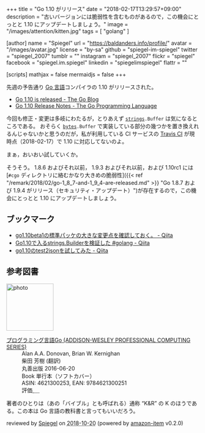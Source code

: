 +++
title = "Go 1.10 がリリース"
date = "2018-02-17T13:29:57+09:00"
description = "古いバージョンには脆弱性を含むものがあるので，この機会にとっとと 1.10 にアップデートしましょう。"
image = "/images/attention/kitten.jpg"
tags        = [ "golang" ]

[author]
  name      = "Spiegel"
  url       = "https://baldanders.info/profile/"
  avatar    = "/images/avatar.jpg"
  license   = "by-sa"
  github    = "spiegel-im-spiegel"
  twitter   = "spiegel_2007"
  tumblr    = ""
  instagram = "spiegel_2007"
  flickr    = "spiegel"
  facebook  = "spiegel.im.spiegel"
  linkedin  = "spiegelimspiegel"
  flattr    = ""

[scripts]
  mathjax = false
  mermaidjs = false
+++

先週の予告通り [Go 言語]コンパイラの 1.10 がリリースされた。

- [Go 1.10 is released - The Go Blog](https://blog.golang.org/go1.10)
- [Go 1.10 Release Notes - The Go Programming Language](https://golang.org/doc/go1.10)

今回も修正・変更は多岐にわたるが，とりあえず [`strings`]`.Buffer` は気になるところである。
おそらく [`bytes`]`.Buffer` で実装している部分の幾つかを置き換えれるんじゃないかと思うのだが，私が利用している CI サービスの [Travis CI] が現時点（2018-02-17）で 1.10 に対応してないのよ。

まぁ，おいおい試していくか。

そうそう。
1.8.6 およびそれ以前， 1.9.3 およびそれ以前，および 1.10rc1 には [`#cgo` ディレクトリに絡むかなり大きめの脆弱性]({{< ref "/remark/2018/02/go-1_8_7-and-1_9_4-are-released.md" >}} "Go 1.8.7 および 1.9.4 がリリース（セキュリティ・アップデート）")が存在するので，この機会にとっとと 1.10 にアップデートしましょう。

## ブックマーク

- [go1.10beta1の標準パッケの大きな変更点を確認しておく。 - Qiita](https://qiita.com/A_Resas/items/59bf6cda976e29751890)
- [Go1.10で入るstrings.Builderを検証した #golang - Qiita](https://qiita.com/tenntenn/items/94923a0c527d499db5b9)
- [go1.10のtest2jsonを試してみた - Qiita](https://qiita.com/dproject21/items/c406b0044280508b41ff)

[Go 言語]: https://golang.org/ "The Go Programming Language"
[`bytes`]: https://golang.org/pkg/bytes/ "bytes - The Go Programming Language"
[`strings`]: https://golang.org/pkg/strings/ "strings - The Go Programming Language"
[Travis CI]: https://travis-ci.org/ "Travis CI - Test and Deploy Your Code with Confidence"

## 参考図書

<div class="hreview">
  <div class="photo"><a class="item url" href="https://www.amazon.co.jp/%E3%83%97%E3%83%AD%E3%82%B0%E3%83%A9%E3%83%9F%E3%83%B3%E3%82%B0%E8%A8%80%E8%AA%9EGo-ADDISON-WESLEY-PROFESSIONAL-COMPUTING-Donovan/dp/4621300253?SubscriptionId=AKIAJYVUJ3DMTLAECTHA&tag=baldandersinf-22&linkCode=xm2&camp=2025&creative=165953&creativeASIN=4621300253"><img src="https://images-fe.ssl-images-amazon.com/images/I/41meaSLNFfL._SL160_.jpg" width="123" alt="photo"></a></div>
  <dl class="fn">
    <dt><a href="https://www.amazon.co.jp/%E3%83%97%E3%83%AD%E3%82%B0%E3%83%A9%E3%83%9F%E3%83%B3%E3%82%B0%E8%A8%80%E8%AA%9EGo-ADDISON-WESLEY-PROFESSIONAL-COMPUTING-Donovan/dp/4621300253?SubscriptionId=AKIAJYVUJ3DMTLAECTHA&tag=baldandersinf-22&linkCode=xm2&camp=2025&creative=165953&creativeASIN=4621300253">プログラミング言語Go (ADDISON-WESLEY PROFESSIONAL COMPUTING SERIES)</a></dt>
	<dd>Alan A.A. Donovan, Brian W. Kernighan</dd>
	<dd>柴田 芳樹 (翻訳)</dd>
    <dd>丸善出版 2016-06-20</dd>
    <dd>Book 単行本（ソフトカバー）</dd>
    <dd>ASIN: 4621300253, EAN: 9784621300251</dd>
    <dd>評価<abbr class="rating fa-sm" title="5">&nbsp;<i class="fas fa-star"></i>&nbsp;<i class="fas fa-star"></i>&nbsp;<i class="fas fa-star"></i>&nbsp;<i class="fas fa-star"></i>&nbsp;<i class="fas fa-star"></i></abbr></dd>
  </dl>
  <p class="description">著者のひとりは（あの「バイブル」とも呼ばれる）通称 “K&amp;R” の K のほうである。この本は Go 言語の教科書と言ってもいいだろう。</p>
  <p class="powered-by" >reviewed by <a href='#maker' class='reviewer'>Spiegel</a> on <abbr class="dtreviewed" title="2018-10-20">2018-10-20</abbr> (powered by <a href="https://github.com/spiegel-im-spiegel/amazon-item" >amazon-item</a> v0.2.0)</p>
</div>
